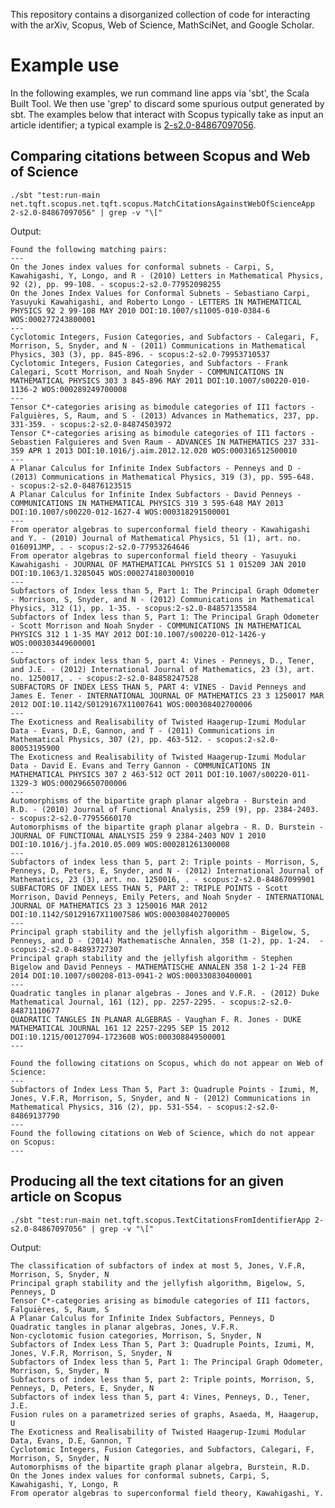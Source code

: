 This repository contains a disorganized collection of code for interacting with the arXiv, Scopus, Web of Science, MathSciNet, and Google Scholar.

# Example use

In the following examples, we run command line apps via 'sbt', the Scala Built Tool. We then use 'grep' to discard some spurious output generated by sbt. The examples below that interact with Scopus typically take as input an article identifier; a typical example is [2-s2.0-84867097056](http://www.scopus.com/record/display.url?eid=2-s2.0-84867097056&origin=resultslist).

## Comparing citations between Scopus and Web of Science

    ./sbt "test:run-main net.tqft.scopus.net.tqft.scopus.MatchCitationsAgainstWebOfScienceApp 2-s2.0-84867097056" | grep -v "\["

Output:

    Found the following matching pairs:
    ---
    On the Jones index values for conformal subnets - Carpi, S, Kawahigashi, Y, Longo, and R - (2010) Letters in Mathematical Physics, 92 (2), pp. 99-108. - scopus:2-s2.0-77952098255
    On the Jones Index Values for Conformal Subnets - Sebastiano Carpi, Yasuyuki Kawahigashi, and Roberto Longo - LETTERS IN MATHEMATICAL PHYSICS 92 2 99-108 MAY 2010 DOI:10.1007/s11005-010-0384-6 WOS:000277243800001
	---
	Cyclotomic Integers, Fusion Categories, and Subfactors - Calegari, F, Morrison, S, Snyder, and N - (2011) Communications in Mathematical Physics, 303 (3), pp. 845-896. - scopus:2-s2.0-79953710537
	Cyclotomic Integers, Fusion Categories, and Subfactors - Frank Calegari, Scott Morrison, and Noah Snyder - COMMUNICATIONS IN MATHEMATICAL PHYSICS 303 3 845-896 MAY 2011 DOI:10.1007/s00220-010-1136-2 WOS:000289249700008
	---
	Tensor C*-categories arising as bimodule categories of II1 factors - Falguières, S, Raum, and S - (2013) Advances in Mathematics, 237, pp. 331-359. - scopus:2-s2.0-84874503972
	Tensor C*-categories arising as bimodule categories of II1 factors - Sebastien Falguieres and Sven Raum - ADVANCES IN MATHEMATICS 237 331-359 APR 1 2013 DOI:10.1016/j.aim.2012.12.020 WOS:000316512500010
	---
	A Planar Calculus for Infinite Index Subfactors - Penneys and D - (2013) Communications in Mathematical Physics, 319 (3), pp. 595-648.  - scopus:2-s2.0-84876123515
	A Planar Calculus for Infinite Index Subfactors - David Penneys - COMMUNICATIONS IN MATHEMATICAL PHYSICS 319 3 595-648 MAY 2013 DOI:10.1007/s00220-012-1627-4 WOS:000318291500001
	---
	From operator algebras to superconformal field theory - Kawahigashi and Y. - (2010) Journal of Mathematical Physics, 51 (1), art. no. 016091JMP, . - scopus:2-s2.0-77953264646
	From operator algebras to superconformal field theory - Yasuyuki Kawahigashi - JOURNAL OF MATHEMATICAL PHYSICS 51 1 015209 JAN 2010 DOI:10.1063/1.3285045 WOS:000274180300010
	---
	Subfactors of Index less than 5, Part 1: The Principal Graph Odometer - Morrison, S, Snyder, and N - (2012) Communications in Mathematical Physics, 312 (1), pp. 1-35. - scopus:2-s2.0-84857135584
	Subfactors of Index less than 5, Part 1: The Principal Graph Odometer - Scott Morrison and Noah Snyder - COMMUNICATIONS IN MATHEMATICAL PHYSICS 312 1 1-35 MAY 2012 DOI:10.1007/s00220-012-1426-y WOS:000303449600001
	---
	Subfactors of index less than 5, part 4: Vines - Penneys, D., Tener, and J.E. - (2012) International Journal of Mathematics, 23 (3), art. no. 1250017, . - scopus:2-s2.0-84858247528
	SUBFACTORS OF INDEX LESS THAN 5, PART 4: VINES - David Penneys and James E. Tener - INTERNATIONAL JOURNAL OF MATHEMATICS 23 3 1250017 MAR 2012 DOI:10.1142/S0129167X11007641 WOS:000308402700006
	---
	The Exoticness and Realisability of Twisted Haagerup-Izumi Modular Data - Evans, D.E, Gannon, and T - (2011) Communications in Mathematical Physics, 307 (2), pp. 463-512. - scopus:2-s2.0-80053195900
	The Exoticness and Realisability of Twisted Haagerup-Izumi Modular Data - David E. Evans and Terry Gannon - COMMUNICATIONS IN MATHEMATICAL PHYSICS 307 2 463-512 OCT 2011 DOI:10.1007/s00220-011-1329-3 WOS:000296650700006
	---
	Automorphisms of the bipartite graph planar algebra - Burstein and R.D. - (2010) Journal of Functional Analysis, 259 (9), pp. 2384-2403.  - scopus:2-s2.0-77955660170
	Automorphisms of the bipartite graph planar algebra - R. D. Burstein - JOURNAL OF FUNCTIONAL ANALYSIS 259 9 2384-2403 NOV 1 2010 DOI:10.1016/j.jfa.2010.05.009 WOS:000281261300008
	---
	Subfactors of index less than 5, part 2: Triple points - Morrison, S, Penneys, D, Peters, E, Snyder, and N - (2012) International Journal of Mathematics, 23 (3), art. no. 1250016, . - scopus:2-s2.0-84867099901
	SUBFACTORS OF INDEX LESS THAN 5, PART 2: TRIPLE POINTS - Scott Morrison, David Penneys, Emily Peters, and Noah Snyder - INTERNATIONAL JOURNAL OF MATHEMATICS 23 3 1250016 MAR 2012 DOI:10.1142/S0129167X11007586 WOS:000308402700005
	---
	Principal graph stability and the jellyfish algorithm - Bigelow, S, Penneys, and D - (2014) Mathematische Annalen, 358 (1-2), pp. 1-24.  - scopus:2-s2.0-84893727307
	Principal graph stability and the jellyfish algorithm - Stephen Bigelow and David Penneys - MATHEMATISCHE ANNALEN 358 1-2 1-24 FEB 2014 DOI:10.1007/s00208-013-0941-2 WOS:000330830400001
	---
	Quadratic tangles in planar algebras - Jones and V.F.R. - (2012) Duke Mathematical Journal, 161 (12), pp. 2257-2295. - scopus:2-s2.0-84871110677
	QUADRATIC TANGLES IN PLANAR ALGEBRAS - Vaughan F. R. Jones - DUKE MATHEMATICAL JOURNAL 161 12 2257-2295 SEP 15 2012 DOI:10.1215/00127094-1723608 WOS:000308849500001
	---

	Found the following citations on Scopus, which do not appear on Web of Science:
	---
	Subfactors of Index Less Than 5, Part 3: Quadruple Points - Izumi, M, Jones, V.F.R, Morrison, S, Snyder, and N - (2012) Communications in Mathematical Physics, 316 (2), pp. 531-554. - scopus:2-s2.0-84869137790
	---
	Found the following citations on Web of Science, which do not appear on Scopus:
	---


## Producing all the text citations for an given article on Scopus

    ./sbt "test:run-main net.tqft.scopus.TextCitationsFromIdentifierApp 2-s2.0-84867097056" | grep -v "\["

 Output:

    The classification of subfactors of index at most 5, Jones, V.F.R, Morrison, S, Snyder, N
    Principal graph stability and the jellyfish algorithm, Bigelow, S, Penneys, D
    Tensor C*-categories arising as bimodule categories of II1 factors, Falguières, S, Raum, S
    A Planar Calculus for Infinite Index Subfactors, Penneys, D
    Quadratic tangles in planar algebras, Jones, V.F.R.
    Non-cyclotomic fusion categories, Morrison, S, Snyder, N
    Subfactors of Index Less Than 5, Part 3: Quadruple Points, Izumi, M, Jones, V.F.R, Morrison, S, Snyder, N
    Subfactors of Index less than 5, Part 1: The Principal Graph Odometer, Morrison, S, Snyder, N
    Subfactors of index less than 5, part 2: Triple points, Morrison, S, Penneys, D, Peters, E, Snyder, N
    Subfactors of index less than 5, part 4: Vines, Penneys, D., Tener, J.E.
    Fusion rules on a parametrized series of graphs, Asaeda, M, Haagerup, U
    The Exoticness and Realisability of Twisted Haagerup-Izumi Modular Data, Evans, D.E, Gannon, T
    Cyclotomic Integers, Fusion Categories, and Subfactors, Calegari, F, Morrison, S, Snyder, N
    Automorphisms of the bipartite graph planar algebra, Burstein, R.D.
    On the Jones index values for conformal subnets, Carpi, S, Kawahigashi, Y, Longo, R
    From operator algebras to superconformal field theory, Kawahigashi, Y.